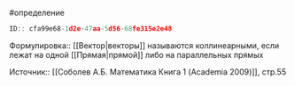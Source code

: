 #определение

```javascript
ID:: cfa99e68-1d2e-47aa-5d56-68fe315e2e48
```

Формулировка:: [[Вектор|векторы]] называются коллинеарными, если лежат на одной [[Прямая|прямой]] либо на параллельных прямых

Источник:: [[Соболев А.Б. Математика Книга 1 (Academia 2009)]], стр.55